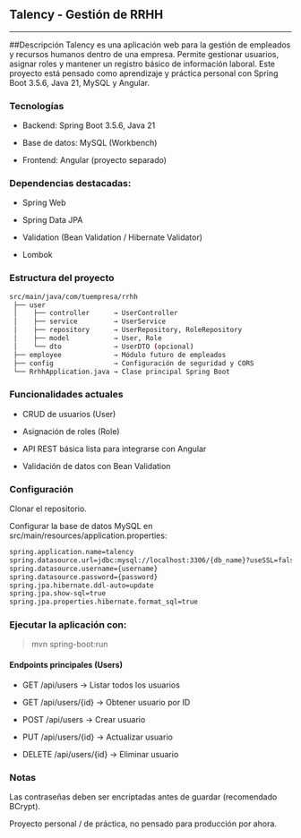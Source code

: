 ## Talency - Gestión de RRHH
---
##Descripción
Talency es una aplicación web para la gestión de empleados y recursos humanos dentro de una empresa. Permite gestionar usuarios, asignar roles y mantener un registro básico de información laboral. Este proyecto está pensado como aprendizaje y práctica personal con Spring Boot 3.5.6, Java 21, MySQL y Angular.

### Tecnologías

- Backend: Spring Boot 3.5.6, Java 21

- Base de datos: MySQL (Workbench)

- Frontend: Angular (proyecto separado)

### Dependencias destacadas:

- Spring Web

- Spring Data JPA

- Validation (Bean Validation / Hibernate Validator)

- Lombok

### Estructura del proyecto
```bash
src/main/java/com/tuempresa/rrhh
 ├── user
 │    ├── controller      → UserController
 │    ├── service         → UserService
 │    ├── repository      → UserRepository, RoleRepository
 │    ├── model           → User, Role
 │    └── dto             → UserDTO (opcional)
 ├── employee             → Módulo futuro de empleados
 ├── config               → Configuración de seguridad y CORS
 └── RrhhApplication.java → Clase principal Spring Boot
```
### Funcionalidades actuales

- CRUD de usuarios (User)

- Asignación de roles (Role)

- API REST básica lista para integrarse con Angular

- Validación de datos con Bean Validation

### Configuración

Clonar el repositorio.

Configurar la base de datos MySQL en src/main/resources/application.properties:

```bash
spring.application.name=talency
spring.datasource.url=jdbc:mysql://localhost:3306/{db_name}?useSSL=false&serverTimezone=UTC
spring.datasource.username={username}
spring.datasource.password={password}
spring.jpa.hibernate.ddl-auto=update
spring.jpa.show-sql=true
spring.jpa.properties.hibernate.format_sql=true
```

### Ejecutar la aplicación con:

> mvn spring-boot:run

#### Endpoints principales (Users)

- GET /api/users → Listar todos los usuarios

- GET /api/users/{id} → Obtener usuario por ID

- POST /api/users → Crear usuario

- PUT /api/users/{id} → Actualizar usuario

- DELETE /api/users/{id} → Eliminar usuario

### Notas

Las contraseñas deben ser encriptadas antes de guardar (recomendado BCrypt).

Proyecto personal / de práctica, no pensado para producción por ahora.
